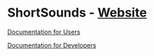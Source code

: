 # ShortSounds - [Website](http://nharlow89.github.io/ShortSounds/)

[Documentation for Users](http://nharlow89.github.io/ShortSounds/user.html)

[Documentation for Developers](http://nharlow89.github.io/ShortSounds/developer.html)

